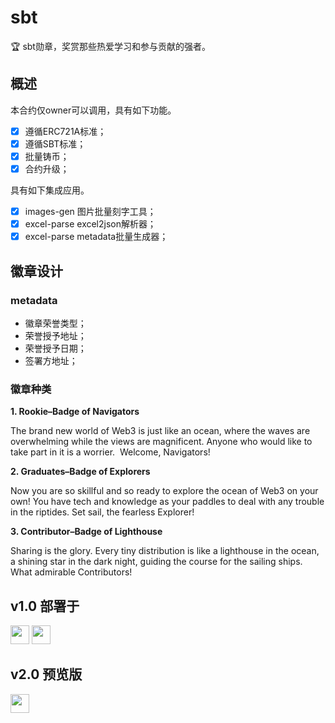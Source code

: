 # sbt

🏆 sbt勋章，奖赏那些热爱学习和参与贡献的强者。

## 概述

本合约仅owner可以调用，具有如下功能。

- [x] 遵循ERC721A标准；
- [x] 遵循SBT标准；
- [x] 批量铸币；
- [x] 合约升级；

具有如下集成应用。

- [x] images-gen 图片批量刻字工具；
- [x] excel-parse excel2json解析器；
- [x] excel-parse metadata批量生成器；

## 徽章设计

### metadata

- 徽章荣誉类型；
- 荣誉授予地址；
- 荣誉授予日期；
- 签署方地址；


### 徽章种类

**1. Rookie–Badge of Navigators**

The brand new world of Web3 is just like an ocean, where the waves are overwhelming while the views are magnificent. Anyone who would like to take part in it is a worrier.  Welcome, Navigators!

**2. Graduates–Badge of Explorers**

Now you are so skillful and so ready to explore the ocean of Web3 on your own! You have tech and knowledge as your paddles to deal with any trouble in the riptides. Set sail, the fearless Explorer!

**3. Contributor–Badge of Lighthouse**

Sharing is the glory. Every tiny distribution is like a lighthouse in the ocean,  a shining star in the dark night, guiding the course for the sailing ships. What admirable Contributors!

## v1.0 部署于

<a href="https://opensea.io/" title="Buy on OpenSea" target="_blank"><img  style="height:30px" src="https://storage.googleapis.com/opensea-static/Logomark/Logomark-Blue.svg"/></a>
<a href="https://rarible.com/collection/polygon/0x60de1b7b4a0576455c794e43578e4b2bfb2922e1/items" title="Buy on OpenSea" target="_blank"><img  style="height:30px" src="https://lh3.googleusercontent.com/uxq7KCF10qsg4cTKKRfU3aWqdL6bAsdruh8rYCByHEQNkMYgSqbp_CDzMpl2iZ6y6qTr34X-VDCAVZOFHm_sgYM=w600"/></a> 

## v2.0 预览版

<a href="https://testnets.opensea.io/collection/the-great-seafaring-era" title="Buy on OpenSea" target="_blank"><img  style="height:30px" src="https://storage.googleapis.com/opensea-static/Logomark/Logomark-Blue.svg"/></a>
